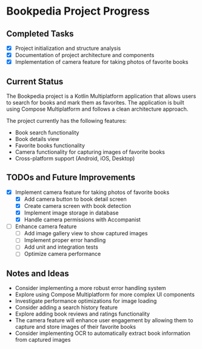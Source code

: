 # Bookpedia Project Progress

## Completed Tasks
- [x] Project initialization and structure analysis
- [x] Documentation of project architecture and components
- [x] Implementation of camera feature for taking photos of favorite books

## Current Status
The Bookpedia project is a Kotlin Multiplatform application that allows users to search for books and mark them as favorites. The application is built using Compose Multiplatform and follows a clean architecture approach.

The project currently has the following features:
- Book search functionality
- Book details view
- Favorite books functionality
- Camera functionality for capturing images of favorite books
- Cross-platform support (Android, iOS, Desktop)

## TODOs and Future Improvements
- [x] Implement camera feature for taking photos of favorite books
  - [x] Add camera button to book detail screen
  - [x] Create camera screen with book detection
  - [x] Implement image storage in database
  - [x] Handle camera permissions with Accompanist
- [ ] Enhance camera feature
  - [ ] Add image gallery view to show captured images
  - [ ] Implement proper error handling
  - [ ] Add unit and integration tests
  - [ ] Optimize camera performance

## Notes and Ideas
- Consider implementing a more robust error handling system
- Explore using Compose Multiplatform for more complex UI components
- Investigate performance optimizations for image loading
- Consider adding a search history feature
- Explore adding book reviews and ratings functionality
- The camera feature will enhance user engagement by allowing them to capture and store images of their favorite books
- Consider implementing OCR to automatically extract book information from captured images 